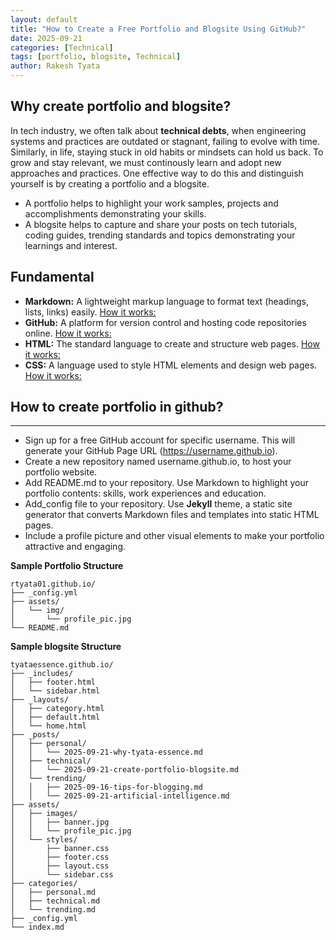 ```yaml
---
layout: default
title: "How to Create a Free Portfolio and Blogsite Using GitHub?"
date: 2025-09-21
categories: [Technical]
tags: [portfolio, blogsite, Technical]
author: Rakesh Tyata
---
```


## Why create portfolio and blogsite?

In tech industry, we often talk about **technical debts**, when engineering systems and practices are outdated or stagnant, failing to evolve with time. Similarly, in life, staying stuck in old habits or mindsets can hold us back. To grow and stay relevant, we must continously learn and adopt new approaches and practices. One effective way to do this and distinguish yourself is by creating a portfolio and a blogsite.

- A portfolio helps to highlight your work samples, projects and accomplishments demonstrating your skills.
- A blogsite helps to capture and share your posts on tech tutorials, coding guides, trending standards and topics demonstrating your learnings and interest.

## Fundamental

- **Markdown:** A lightweight markup language to format text (headings, lists, links) easily. [How it works:](https://www.markdownguide.org)
- **GitHub:** A platform for version control and hosting code repositories online. [How it works:](https://docs.github.com/en/get-started/quickstart)
- **HTML:** The standard language to create and structure web pages. [How it works:](https://developer.mozilla.org/en-US/docs/Web/HTML)
- **CSS:** A language used to style HTML elements and design web pages. [How it works:](https://developer.mozilla.org/en-US/docs/Web/CSS)

## How to create portfolio in github?

---

- Sign up for a free GitHub account for specific username. This will generate your GitHub Page URL (https://username.github.io).
- Create a new repository named username.github.io, to host your portfolio website.
- Add README.md to your repository. Use Markdown to highlight your portfolio contents: skills, work experiences and education.
- Add_config file to your repository. Use **Jekyll** theme, a static site generator that converts Markdown files and templates into static HTML pages.
- Include a profile picture and other visual elements to make your portfolio attractive and engaging.

**Sample Portfolio Structure**

```
rtyata01.github.io/
├── _config.yml
├── assets/
│   └── img/
│       └── profile_pic.jpg
└── README.md

```

**Sample blogsite Structure**

```
tyataessence.github.io/
├── _includes/
│   ├── footer.html
│   └── sidebar.html
├── _layouts/
│   ├── category.html
│   ├── default.html
│   └── home.html
├── _posts/
│   ├── personal/
│   │   └── 2025-09-21-why-tyata-essence.md
│   ├── technical/
│   │   └── 2025-09-21-create-portfolio-blogsite.md
│   └── trending/
│   │   ├── 2025-09-16-tips-for-blogging.md
│   │   └── 2025-09-21-artificial-intelligence.md
├── assets/
│   ├── images/
│   │   ├── banner.jpg
│   │   └── profile_pic.jpg
│   └── styles/
│       ├── banner.css
│       ├── footer.css
│       ├── layout.css
│       └── sidebar.css
├── categories/
│   ├── personal.md
│   ├── technical.md
│   └── trending.md
├── _config.yml
└── index.md
```
